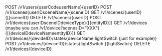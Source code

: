 POST  /v1/users{userCodeuserName}{userID}
POST /v1/scenes{userIDsceneName}{sceneID}
GET /v1/scenes/{userID}{[]sceneID}
DELETE /v1/scenes/{userID}
POST /v1/devices{userIDsceneIDdeviceType}{[{entityID}]}
GET /v1/devices      (maybe you can /v1/device?scenesID="XXX"){[{deviceIDdeviceNameentityID}]}
GET /v1/devices/{devideID}/states{deviceName lightSwitch (just for example)}
POST /v1/devices/{deviceID}/states{lightSwitch }{lightSwitch}
DELETE /v1/devices/{deviceID}